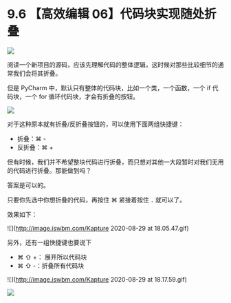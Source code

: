 # 9.6 【高效编辑 06】代码块实现随处折叠

![](http://image.iswbm.com/20200804124133.png)

阅读一个新项目的源码，应该先理解代码的整体逻辑，这时候对那些比较细节的通常我们会将其折叠。

但是 PyCharm 中，默认只有整体的代码块，比如一个类，一个函数，一个 if 代码块，一个 for 循环代码块，才会有折叠的按钮。

![](http://image.iswbm.com/20200829180027.png)

对于这种原本就有折叠/反折叠按钮的，可以使用下面两组快捷键：

- 折叠：⌘ -
- 反折叠：⌘ +

但有时候，我们并不希望整块代码进行折叠，而只想对其他一大段暂时对我们无用的代码进行折叠。那能做到吗？

答案是可以的。

只要你先选中你想折叠的代码，再按住 ⌘  紧接着按住 `.` 就可以了。

效果如下：

![](http://image.iswbm.com/Kapture 2020-08-29 at 18.05.47.gif)



另外，还有一组快捷键也要说下

- ⌘ ⇧ +： 展开所以代码块
- ⌘ ⇧  -：折叠所有代码块

![](http://image.iswbm.com/Kapture 2020-08-29 at 18.17.59.gif)

![](http://image.iswbm.com/20200607174235.png)